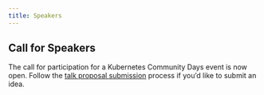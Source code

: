 ```yaml
---
title: Speakers
---
```


## Call for Speakers

The call for participation for a Kubernetes Community Days event is now open. Follow the [talk proposal submission](/cfs.md) process if you’d like to submit an idea.
